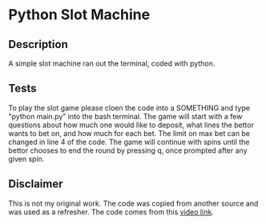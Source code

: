# Python Slot Machine

## Description  
A simple slot machine ran out the terminal, coded with python. 

## Tests  
To play the slot game please cloen the code into a SOMETHING and type "python main.py" into the bash terminal. The game will start with a few questions about how much one would like to deposit, what lines the bettor wants to bet on, and how much for each bet. The limit on max bet can be changed in line 4 of the code. 
The game will continue with spins until the bettor chooses to end the round by pressing q, once prompted after any given spin. 

## Disclaimer
This is not my original work. The code was copied from another source and was used as a refresher. 
The code comes from this [video link](https://www.youtube.com/watch?v=th4OBktqK1I&ab_channel=TechWithTim). 